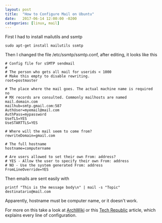 ```yaml
---
layout: post
title:  "How to Configure Mail on Ubuntu"
date:   2017-06-14 12:00:00 -0200
categories: [linux, mail]
---
```


First I had to install mailutils and ssmtp

    sudo apt-get install mailutils ssmtp

Then I changed the file /etc/ssmtp/ssmtp.conf,
after editing, it looks like this

```
# Config file for sSMTP sendmail
#
# The person who gets all mail for userids < 1000
# Make this empty to disable rewriting.
root=postmaster

# The place where the mail goes. The actual machine name is required no
# MX records are consulted. Commonly mailhosts are named mail.domain.com
mailhub=smtp.gmail.com:587
AuthUser=myemail@mail.com
AuthPass=mypassword
UseTLS=YES
UseSTARTTLS=YES

# Where will the mail seem to come from?
rewriteDomain=gmail.com

# The full hostname
hostname=computername

# Are users allowed to set their own From: address?
# YES - Allow the user to specify their own From: address
# NO - Use the system generated From: address
FromLineOverride=YES
```

Then emails are sent easily with

    printf "This is the message body\n" | mail -s "Topic" destinatario@mail.com

Apparently, hostname must be computer name, or it doesn't work.

For more on this take a look at
<a href="https://wiki.archlinux.org/index.php/SSMTP">ArchWiki</a>
or this
<a href="http://www.techrepublic.com/blog/it-security/use-ssmtp-to-send-e-mail-simply-and-securely/">
Tech Republic</a> article, which explains every line of configuration.
